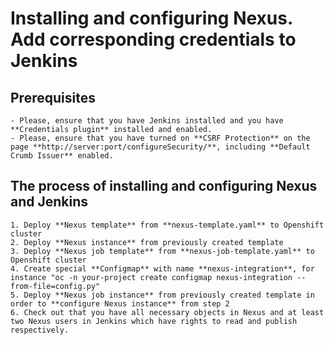 # Installing and configuring Nexus. Add corresponding credentials to Jenkins

## Prerequisites
```
- Please, ensure that you have Jenkins installed and you have **Credentials plugin** installed and enabled.
- Please, ensure that you have turned on **CSRF Protection** on the page **http://server:port/configureSecurity/**, including **Default Crumb Issuer** enabled.
```
## The process of installing and configuring Nexus and Jenkins
```
1. Deploy **Nexus template** from **nexus-template.yaml** to Openshift cluster
2. Deploy **Nexus instance** from previously created template
3. Deploy **Nexus job template** from **nexus-job-template.yaml** to Openshift cluster
4. Create special **Configmap** with name **nexus-integration**, for instance "oc -n your-project create configmap nexus-integration --from-file=config.py"
5. Deploy **Nexus job instance** from previously created template in order to **configure Nexus instance** from step 2
6. Check out that you have all necessary objects in Nexus and at least two Nexus users in Jenkins which have rights to read and publish respectively.
```